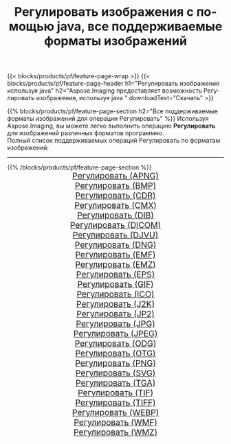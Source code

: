 ﻿---
title: Регулировать изображения с помощью java, все поддерживаемые форматы изображений 
weight: 3920
url: /ru/java/adjust 
lang: ru
langdirlevel: 2
locales: zh-hans,ja,it,ru,de,es,fr,nl,id,lt,pl,pt,vi,tr,ko,zh-hant,ar,hi,th,sv,cs,uk,he
description: Используя Aspose.Imaging, вы можете легко Регулировать изображения используя java
---

{{< blocks/products/pf/feature-page-wrap >}}
{{< blocks/products/pf/feature-page-header h1="Регулировать изображения используя java" h2="Aspose.Imaging предоставляет возможность Регулировать изображения, используя java " downloadText="Скачать" >}}


{{% blocks/products/pf/feature-page-section  h2="Все поддерживаемые форматы изображений для операции Регулировать" %}}
Используя Aspose.Imaging, вы можете легко выполнить операцию **Регулировать** для изображений различных форматов программно.
<br/>
Полный список поддерживаемых операций Регулировать по форматам изображений:
<hr/>
{{% /blocks/products/pf/feature-page-section %}}
<div class="container-fluid productfamilypage bg-gray">
    <div class="convertypes bg-gray agp-content section">
        <div class="container">
		<div class="row other-converters" style="gap: 10px;font-size: 19px;text-align:center;">
		    <div class='col-md-2 other-converter remove-lp remove-rp'><a href="/imaging/ru/java/adjust/apng" style="padding:15px;">Регулировать (APNG)</a></div><div class='col-md-2 other-converter remove-lp remove-rp'><a href="/imaging/ru/java/adjust/bmp" style="padding:15px;">Регулировать (BMP)</a></div><div class='col-md-2 other-converter remove-lp remove-rp'><a href="/imaging/ru/java/adjust/cdr" style="padding:15px;">Регулировать (CDR)</a></div><div class='col-md-2 other-converter remove-lp remove-rp'><a href="/imaging/ru/java/adjust/cmx" style="padding:15px;">Регулировать (CMX)</a></div><div class='col-md-2 other-converter remove-lp remove-rp'><a href="/imaging/ru/java/adjust/dib" style="padding:15px;">Регулировать (DIB)</a></div><div class='col-md-2 other-converter remove-lp remove-rp'><a href="/imaging/ru/java/adjust/dicom" style="padding:15px;">Регулировать (DICOM)</a></div><div class='col-md-2 other-converter remove-lp remove-rp'><a href="/imaging/ru/java/adjust/djvu" style="padding:15px;">Регулировать (DJVU)</a></div><div class='col-md-2 other-converter remove-lp remove-rp'><a href="/imaging/ru/java/adjust/dng" style="padding:15px;">Регулировать (DNG)</a></div><div class='col-md-2 other-converter remove-lp remove-rp'><a href="/imaging/ru/java/adjust/emf" style="padding:15px;">Регулировать (EMF)</a></div><div class='col-md-2 other-converter remove-lp remove-rp'><a href="/imaging/ru/java/adjust/emz" style="padding:15px;">Регулировать (EMZ)</a></div><div class='col-md-2 other-converter remove-lp remove-rp'><a href="/imaging/ru/java/adjust/eps" style="padding:15px;">Регулировать (EPS)</a></div><div class='col-md-2 other-converter remove-lp remove-rp'><a href="/imaging/ru/java/adjust/gif" style="padding:15px;">Регулировать (GIF)</a></div><div class='col-md-2 other-converter remove-lp remove-rp'><a href="/imaging/ru/java/adjust/ico" style="padding:15px;">Регулировать (ICO)</a></div><div class='col-md-2 other-converter remove-lp remove-rp'><a href="/imaging/ru/java/adjust/j2k" style="padding:15px;">Регулировать (J2K)</a></div><div class='col-md-2 other-converter remove-lp remove-rp'><a href="/imaging/ru/java/adjust/jp2" style="padding:15px;">Регулировать (JP2)</a></div><div class='col-md-2 other-converter remove-lp remove-rp'><a href="/imaging/ru/java/adjust/jpg" style="padding:15px;">Регулировать (JPG)</a></div><div class='col-md-2 other-converter remove-lp remove-rp'><a href="/imaging/ru/java/adjust/jpeg" style="padding:15px;">Регулировать (JPEG)</a></div><div class='col-md-2 other-converter remove-lp remove-rp'><a href="/imaging/ru/java/adjust/odg" style="padding:15px;">Регулировать (ODG)</a></div><div class='col-md-2 other-converter remove-lp remove-rp'><a href="/imaging/ru/java/adjust/otg" style="padding:15px;">Регулировать (OTG)</a></div><div class='col-md-2 other-converter remove-lp remove-rp'><a href="/imaging/ru/java/adjust/png" style="padding:15px;">Регулировать (PNG)</a></div><div class='col-md-2 other-converter remove-lp remove-rp'><a href="/imaging/ru/java/adjust/svg" style="padding:15px;">Регулировать (SVG)</a></div><div class='col-md-2 other-converter remove-lp remove-rp'><a href="/imaging/ru/java/adjust/tga" style="padding:15px;">Регулировать (TGA)</a></div><div class='col-md-2 other-converter remove-lp remove-rp'><a href="/imaging/ru/java/adjust/tif" style="padding:15px;">Регулировать (TIF)</a></div><div class='col-md-2 other-converter remove-lp remove-rp'><a href="/imaging/ru/java/adjust/tiff" style="padding:15px;">Регулировать (TIFF)</a></div><div class='col-md-2 other-converter remove-lp remove-rp'><a href="/imaging/ru/java/adjust/webp" style="padding:15px;">Регулировать (WEBP)</a></div><div class='col-md-2 other-converter remove-lp remove-rp'><a href="/imaging/ru/java/adjust/wmf" style="padding:15px;">Регулировать (WMF)</a></div><div class='col-md-2 other-converter remove-lp remove-rp'><a href="/imaging/ru/java/adjust/wmz" style="padding:15px;">Регулировать (WMZ)</a></div>
                </div>
        </div>
    </div>
</div>
<br/>
